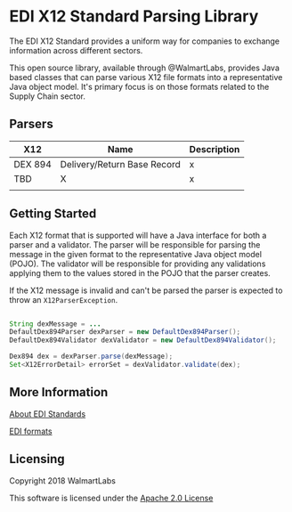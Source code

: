 # EDI X12 Standard Parsing Library

The EDI X12 Standard provides a uniform way for companies to exchange information across different sectors. 

This open source library, available through @WalmartLabs, provides Java based classes that can parse various X12 file formats into a representative Java object model. It's primary focus is on those formats related to the Supply Chain sector.

## Parsers

| X12     	| Name                        	| Description 	|
|---------	|-----------------------------	|-------------	|
| DEX 894 	| Delivery/Return Base Record 	| x           	|
| TBD     	| X                           	| x           	|
|         	|                             	|             	|

## Getting Started

Each X12 format that is supported will have a Java interface for both a parser and a validator. The parser will be responsible for parsing the message in the given format to the representative Java object model (POJO). The validator will be responsible for providing any validations applying them to the values stored in the POJO that the parser creates.

If the X12 message is invalid and can't be parsed the parser is expected to throw an `X12ParserException`.

```java

String dexMessage = ...
DefaultDex894Parser dexParser = new DefaultDex894Parser();
DefaultDex894Validator dexValidator = new DefaultDex894Validator();

Dex894 dex = dexParser.parse(dexMessage);
Set<X12ErrorDetail> errorSet = dexValidator.validate(dex);

```

## More Information

[About EDI Standards](http://ediacademy.com/blog/edi-x12-standard/)

[EDI formats](https://www.spscommerce.com/resources/edi-documents-transactions/)

## Licensing
Copyright 2018 WalmartLabs

This software is licensed under the [Apache 2.0 License](https://www.apache.org/licenses/LICENSE-2.0)